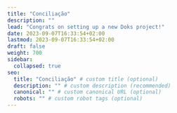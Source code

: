 ```yaml
---
title: "Conciliação"
description: ""
lead: "Congrats on setting up a new Doks project!"
date: 2023-09-07T16:33:54+02:00
lastmod: 2023-09-07T16:33:54+02:00
draft: false
weight: 700
sidebar:
  collapsed: true
seo:
  title: "Conciliação" # custom title (optional)
  description: "" # custom description (recommended)
  canonical: "" # custom canonical URL (optional)
  robots: "" # custom robot tags (optional)
---
```

